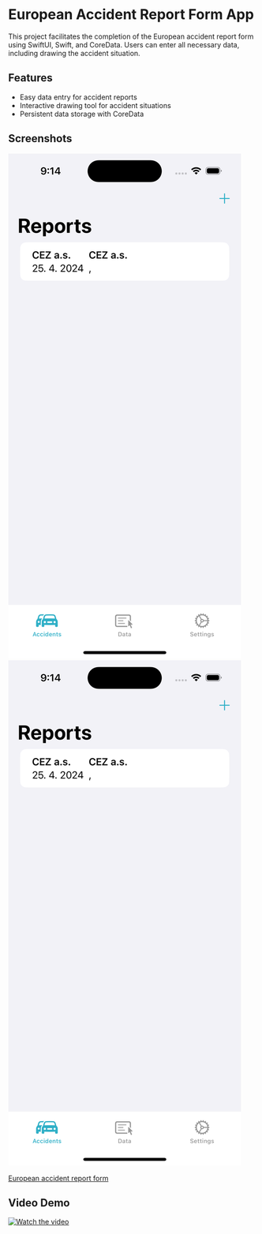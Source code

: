 # European Accident Report Form App

This project facilitates the completion of the European accident report form using SwiftUI, Swift, and CoreData. Users can enter all necessary data, including drawing the accident situation.

## Features
- Easy data entry for accident reports
- Interactive drawing tool for accident situations
- Persistent data storage with CoreData

## Screenshots
![Screenshot1](https://github.com/Marcel-git666/Accidents/blob/master/Accidents/Assets.xcassets/ss0.imageset/ss0.png?raw=true)
![Screenshot2](https://github.com/Marcel-git666/Accidents/blob/master/Accidents/Assets.xcassets/ss0.imageset/ss0.png?raw=true)

[European accident report form](https://github.com/Marcel-git666/Accidents/blob/master/Accidents/Assets.xcassets/form.imageset/form.pdf)
## Video Demo
[![Watch the video](path/to/thumbnail.png)](path/to/demo_video.mp4)
